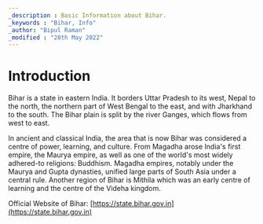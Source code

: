 ```yaml
---
_description : Basic Information about Bihar.
_keywords : "Bihar, Info"
_author: "Bipul Raman"
_modified : "28th May 2022"
---
```


# Introduction

Bihar is a state in eastern India. It borders Uttar Pradesh to its west, Nepal to the north, the northern part of West Bengal to the east, and with Jharkhand to the south. The Bihar plain is split by the river Ganges, which flows from west to east.

In ancient and classical India, the area that is now Bihar was considered a centre of power, learning, and culture. From Magadha arose India's first empire, the Maurya empire, as well as one of the world's most widely adhered-to religions: Buddhism. Magadha empires, notably under the Maurya and Gupta dynasties, unified large parts of South Asia under a central rule. Another region of Bihar is Mithila which was an early centre of learning and the centre of the Videha kingdom.

Official Website of Bihar: [https://state.bihar.gov.in](https://state.bihar.gov.in)